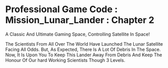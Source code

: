 # Professional Game Code : Mission_Lunar_Lander : Chapter 2
A Classic And Ultimate Gaming Space, Controlling Satellite In Space!

The Scientists From All Over The World Have Launched The Lunar Satellite Facing All Odds. But, As Expected, There Is A Lot Of Debris In The Space. Now, It Is Upon You To Keep This Lander Away From Debris And Keep The Honour Of Our hard Working Scientists Though 3 Levels.